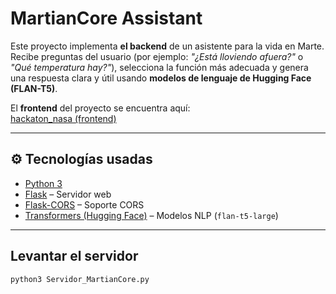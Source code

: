 # MartianCore Assistant

Este proyecto implementa **el backend** de un asistente para la vida en Marte.  
Recibe preguntas del usuario (por ejemplo: *"¿Está lloviendo afuera?"* o *"Qué temperatura hay?"*), selecciona la función más adecuada y genera una respuesta clara y útil usando **modelos de lenguaje de Hugging Face (FLAN-T5)**.

El **frontend** del proyecto se encuentra aquí:  
[hackaton_nasa (frontend)](https://github.com/sebasgit27/hackaton_nasa)

---

## ⚙️ Tecnologías usadas
- [Python 3](https://www.python.org/)
- [Flask](https://flask.palletsprojects.com/) – Servidor web
- [Flask-CORS](https://flask-cors.readthedocs.io/) – Soporte CORS
- [Transformers (Hugging Face)](https://huggingface.co/transformers/) – Modelos NLP (`flan-t5-large`)

---

## Levantar el servidor

``` bash
python3 Servidor_MartianCore.py
```